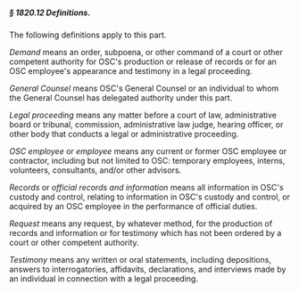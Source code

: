 ##### § 1820.12 Definitions. #####

The following definitions apply to this part.

*Demand* means an order, subpoena, or other command of a court or other competent authority for OSC's production or release of records or for an OSC employee's appearance and testimony in a legal proceeding.

*General Counsel* means OSC's General Counsel or an individual to whom the General Counsel has delegated authority under this part.

*Legal proceeding* means any matter before a court of law, administrative board or tribunal, commission, administrative law judge, hearing officer, or other body that conducts a legal or administrative proceeding.

*OSC employee* or *employee* means any current or former OSC employee or contractor, including but not limited to OSC: temporary employees, interns, volunteers, consultants, and/or other advisors.

*Records* or *official records and information* means all information in OSC's custody and control, relating to information in OSC's custody and control, or acquired by an OSC employee in the performance of official duties.

*Request* means any request, by whatever method, for the production of records and information or for testimony which has not been ordered by a court or other competent authority.

*Testimony* means any written or oral statements, including depositions, answers to interrogatories, affidavits, declarations, and interviews made by an individual in connection with a legal proceeding.